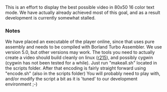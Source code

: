 This is an effort to display the best possible video in 80x50 16 color text mode.
We have actually already achieved most of this goal, and as a result development is currently somewhat stalled.


### Notes ###
We have placed an executable of the player online, since that uses pure assembly and needs to be compiled with Borland Turbo Assembler. We use version 5.0, but other versions may work. The tools you need to actually create a video should build cleanly on linux ([r215](https://code.google.com/p/tmvp/source/detail?r=215)), and possibly cygwin (cygwin has not been tested for a while). Just run "makeall.sh" located in the scripts folder.
After that encoding is fairly straight forward using "encode.sh" (also in the scripts folder)
You will probably need to play with, and/or modify the script a bit as it is 'tuned' to our development environment ;-)